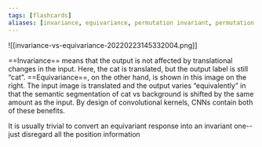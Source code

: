 ```yaml
---
tags: [flashcards]
aliases: [invariance, equivariance, permutation invariant, permutation equivariant]
---
```

![[invariance-vs-equivariance-20220223145332004.png]]

==Invariance== means that the output is not affected by translational changes in the input. Here, the cat is translated, but the output label is still “cat”. ==Equivariance==, on the other hand, is shown in this image on the right. The input image is translated and the output varies “equivalently” in that the semantic segmentation of cat vs background is shifted by the same amount as the input. By design of convolutional kernels, CNNs contain both of these benefits.
<!--SR:!2027-07-02,1511,350!2027-06-21,1502,350-->

It is usually trivial to convert an equivariant response into an invariant one--just disregard all the position information
